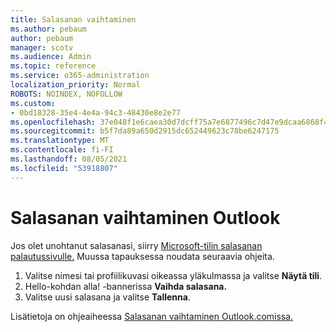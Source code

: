 ```yaml
---
title: Salasanan vaihtaminen
ms.author: pebaum
author: pebaum
manager: scotv
ms.audience: Admin
ms.topic: reference
ms.service: o365-administration
localization_priority: Normal
ROBOTS: NOINDEX, NOFOLLOW
ms.custom:
- 0bd18328-35e4-4e4a-94c3-48430e8e2e77
ms.openlocfilehash: 37e048f1e6caea30d7dcff75a7e6877496c7d47e9dcaa6868f4d0315b5eb0d56
ms.sourcegitcommit: b5f7da89a650d2915dc652449623c78be6247175
ms.translationtype: MT
ms.contentlocale: fi-FI
ms.lasthandoff: 08/05/2021
ms.locfileid: "53918807"
---
```

# <a name="change-your-password-in-outlook"></a>Salasanan vaihtaminen Outlook

Jos olet unohtanut salasanasi, siirry [Microsoft-tilin salasanan palautussivulle.](https://go.microsoft.com/fwlink/p/?linkid=841909) Muussa tapauksessa noudata seuraavia ohjeita.
  
1. Valitse nimesi tai profiilikuvasi oikeassa yläkulmassa ja valitse **Näytä tili**.
2. Hello-kohdan alla! -bannerissa **Vaihda salasana.**
3. Valitse uusi salasana ja valitse **Tallenna**.

Lisätietoja on ohjeaiheessa [Salasanan vaihtaminen Outlook.comissa.](https://support.office.com/article/2138d690-811c-4545-b2f3-e4dbe80c9735.aspx)